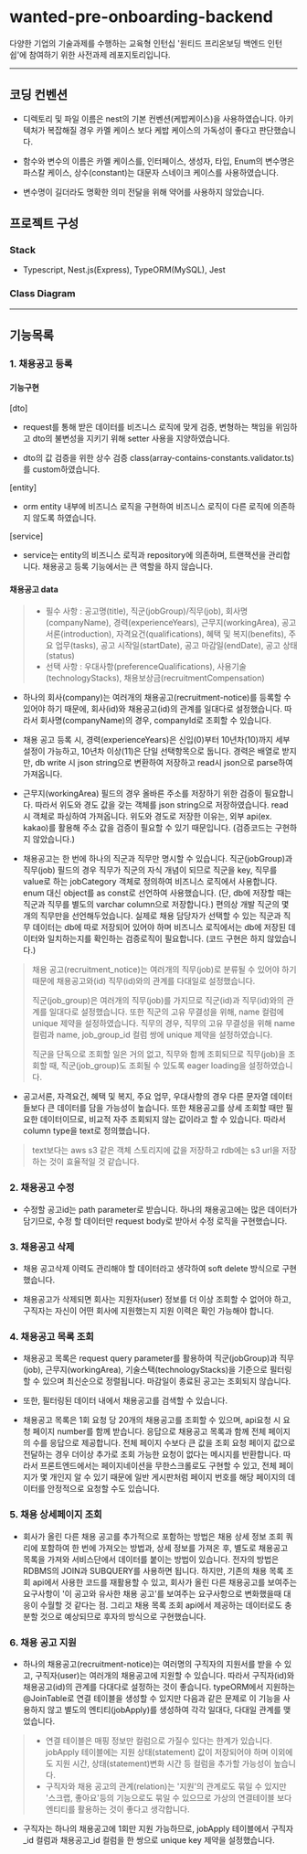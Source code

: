 # wanted-pre-onboarding-backend

다양한 기업의 기술과제를 수행하는 교육형 인턴십 '원티드 프리온보딩 백엔드 인턴쉽'에 참여하기 위한 사전과제 레포지토리입니다.

---

## 코딩 컨벤션

- 디렉토리 및 파일 이름은 nest의 기본 컨벤션(케밥케이스)을 사용하였습니다. 아키텍처가 복잡해질 경우 카멜 케이스 보다 케밥 케이스의 가독성이 좋다고 판단했습니다.

- 함수와 변수의 이름은 카멜 케이스를, 인터페이스, 생성자, 타입, Enum의 변수명은 파스칼 케이스, 상수(constant)는 대문자 스네이크 케이스를 사용하였습니다.

- 변수명이 길더라도 명확한 의미 전달을 위해 약어를 사용하지 않았습니다.

## 프로젝트 구성

### Stack

- Typescript, Nest.js(Express), TypeORM(MySQL), Jest

### Class Diagram

---

## 기능목록

### 1. 채용공고 등록

#### 기능구현

[dto]

- request를 통해 받은 데이터를 비즈니스 로직에 맞게 검증, 변형하는 책임을 위임하고 dto의 불변성을 지키기 위해 setter 사용을 지양하였습니다.

- dto의 값 검증을 위한 상수 검증 class(array-contains-constants.validator.ts)를 custom하였습니다.

[entity]

- orm entity 내부에 비즈니스 로직을 구현하여 비즈니스 로직이 다른 로직에 의존하지 않도록 하였습니다.

[service]

- service는 entity의 비즈니스 로직과 repository에 의존하며, 트랜잭션을 관리합니다. 채용공고 등록
  기능에서는 큰 역할을 하지 않습니다.

#### 채용공고 data

> - 필수 사항 : 공고명(title), 직군(jobGroup)/직무(job), 회사명(companyName), 경력(experienceYears), 근무지(workingArea), 공고 서론(introduction), 자격요건(qualifications), 혜택 및 복지(benefits), 주요 업무(tasks), 공고 시작일(startDate), 공고 마감일(endDate), 공고 상태(status)
> - 선택 사항 : 우대사항(preferenceQualifications), 사용기술(technologyStacks), 채용보상금(recruitmentCompensation)

- 하나의 회사(company)는 여러개의 채용공고(recruitment-notice)를 등록할 수 있어야 하기 때문에, 회사(id)와 채용공고(id)의 관계를 일대다로 설정했습니다. 따라서 회사명(companyName)의 경우, companyId로 조회할 수 있습니다.

- 채용 공고 등록 시, 경력(experienceYears)은 신입(0)부터 10년차(10)까지 세부 설정이 가능하고, 10년차 이상(11)은 단일 선택항목으로 둡니다. 경력은 배열로 받지만, db write 시 json string으로 변환하여 저장하고 read시 json으로 parse하여 가져옵니다.

- 근무지(workingArea) 필드의 경우 올바른 주소를 저장하기 위한 검증이 필요합니다. 따라서 위도와 경도 값을 갖는 객체를 json string으로 저장하였습니다. read 시 객체로 파싱하여 가져옵니다. 위도와 경도로 저장한 이유는, 외부 api(ex. kakao)를 활용해 주소 값을 검증이 필요할 수 있기 때문입니다. (검증코드는 구현하지 않았습니다.)

- 채용공고는 한 번에 하나의 직군과 직무만 명시할 수 있습니다. 직군(jobGroup)과 직무(job) 필드의 경우 직무가 직군의 자식 개념이 되므로 직군을 key, 직무를 value로 하는 jobCategory 객체로 정의하여 비즈니스 로직에서 사용합니다. enum 대신 object를 as const로 선언하여 사용했습니다. (단, db에 저장할 때는 직군과 직무를 별도의 varchar column으로 저장합니다.) 편의상 개발 직군의 몇 개의 직무만을 선언해두었습니다. 실제로 채용 담당자가 선택할 수 있는 직군과 직무 데이터는 db에 따로 저장되어 있어야 하며 비즈니스 로직에서는 db에 저장된 데이터와 일치하는지를 확인하는 검증로직이 필요합니다. (코드 구현은 하지 않았습니다.)

> 채용 공고(recruitment_notice)는 여러개의 직무(job)로 분류될 수 있어야 하기 때문에 채용공고와(id) 직무(id)와의 관계를 다대일로 설정했습니다.
>
> 직군(job_group)은 여러개의 직무(job)를 가지므로 직군(id)과 직무(id)와의 관계를 일대다로 설정했습니다. 또한 직군의 고유 무결성을 위해, name 컬럼에 unique 제약을 설정하였습니다. 직무의 경우, 직무의 고유 무결성을 위해 name 컬럼과 name, job_group_id 컬럼 쌍에 unique 제약을 설정하였습니다.
>
> 직군을 단독으로 조회할 일은 거의 없고, 직무와 함께 조회되므로 직무(job)을 조회할 때, 직군(job_group)도 조회될 수 있도록 eager loading을 설정하였습니다.

- 공고서론, 자격요건, 혜택 및 복지, 주요 업무, 우대사항의 경우 다른 문자열 데이터들보다 큰 데이터를 담을 가능성이 높습니다. 또한 채용공고를 상세 조회할 때만 필요한 데이터이므로, 비교적 자주 조회되지 않는 값이라고 할 수 있습니다. 따라서 column type을 text로 정의했습니다.

> text보다는 aws s3 같은 객체 스토리지에 값을 저장하고 rdb에는 s3 url을 저장하는 것이 효율적일 것 같습니다.

### 2. 채용공고 수정

- 수정할 공고id는 path parameter로 받습니다. 하나의 채용공고에는 많은 데이터가 담기므로, 수정 할 데이터만 request body로 받아서 수정 로직을 구현했습니다.

### 3. 채용공고 삭제

- 채용 공고삭제 이력도 관리해야 할 데이터라고 생각하여 soft delete 방식으로 구현했습니다.

- 채용공고가 삭제되면 회사는 지원자(user) 정보를 더 이상 조회할 수 없어야 하고, 구직자는 자신이 어떤 회사에 지원했는지 지원 이력은 확인 가능해야 합니다.

### 4. 채용공고 목록 조회

- 채용공고 목록은 request query parameter를 활용하여 직군(jobGroup)과 직무(job), 근무지(workingArea), 기술스택(technologyStacks)을 기준으로 필터링할 수 있으며 최신순으로 정렬됩니다. 마감일이 종료된 공고는 조회되지 않습니다.

- 또한, 필터링된 데이터 내에서 채용공고를 검색할 수 있습니다.

- 채용공고 목록은 1회 요청 당 20개의 채용공고를 조회할 수 있으며, api요청 시 요청 페이지 number를 함께 받습니다. 응답으로 채용공고 목록과 함께 전체 페이지의 수를 응답으로 제공합니다. 전체 페이지 수보다 큰 값을 조회 요청 페이지 값으로 전달하는 경우 더이상 추가로 조회 가능한 요청이 없다는 메시지를 반환합니다. 따라서 프론트엔드에서는 페이지네이션을 무한스크롤로도 구현할 수 있고, 전체 페이지가 몇 개인지 알 수 있기 때문에 일반 게시판처럼 페이지 번호를 해당 페이지의 데이터를 안정적으로 요청할 수도 있습니다.

### 5. 채용 상세페이지 조회

- 회사가 올린 다른 채용 공고를 추가적으로 포함하는 방법은 채용 상세 정보 조회 쿼리에 포함하여 한 번에 가져오는 방법과, 상세 정보를 가져온 후, 별도로 채용공고 목록을 가져와 서비스단에서 데이터를 붙이는 방법이 있습니다. 전자의 방법은 RDBMS의 JOIN과 SUBQUERY를 사용하면 됩니다. 하지만, 기존의 채용 목록 조회 api에서 사용한 코드를 재활용할 수 있고, 회사가 올린 다른 채용공고를 보여주는 요구사항이 '이 공고와 유사한 채용 공고'를 보여주는 요구사항으로 변화했을때 대응이 수월할 것 같다는 점. 그리고 채용 목록 조회 api에서 제공하는 데이터로도 충분할 것으로 예상되므로 후자의 방식으로 구현했습니다.

### 6. 채용 공고 지원

- 하나의 채용공고(recruitment-notice)는 여러명의 구직자의 지원서를 받을 수 있고, 구직자(user)는 여러개의 채용공고에 지원할 수 있습니다. 따라서 구직자(id)와 채용공고(id)의 관계를 다대다로 설정하는 것이 좋습니다. typeORM에서 지원하는 @JoinTable로 연결 테이블을 생성할 수 있지만 다음과 같은 문제로 이 기능을 사용하지 않고 별도의 엔티티(jobApply)를 생성하여 각각 일대다, 다대일 관계를 맺었습니다.

> - 연결 테이블은 매핑 정보만 컬럼으로 가질수 있다는 한계가 있습니다. jobApply 테이블에는 지원 상태(statement) 값이 저장되어야 하며 이외에도 지원 시간, 상태(statement)변화 시간 등 컬럼을 추가할 가능성이 높습니다.
> - 구직자와 채용 공고의 관계(relation)는 '지원'의 관계로도 묶일 수 있지만 '스크랩, 좋아요'등의 기능으로도 묶일 수 있으므로 가상의 연결테이블 보다 엔티티를 활용하는 것이 좋다고 생각합니다.

- 구직자는 하나의 채용공고에 1회만 지원 가능하므로, jobApply 테이블에서 구직자\_id 컬럼과 채용공고\_id 컬럼을 한 쌍으로 unique key 제약을 설정했습니다.
